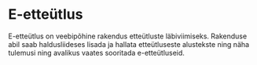 # E-etteütlus

E-etteütlus on veebipõhine rakendus etteütluste läbiviimiseks. Rakenduse abil saab haldusliideses lisada ja hallata etteütluseste alustekste ning näha tulemusi ning avalikus vaates sooritada e-etteütluseid.
